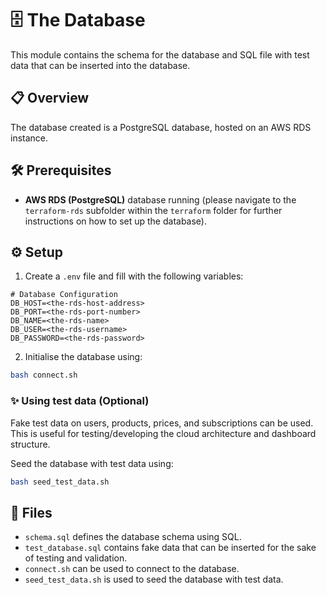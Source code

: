 # 🗄️ The Database
This module contains the schema for the database and SQL file with test data that can be inserted into the database.

## 📋 Overview 
The database created is a PostgreSQL database, hosted on an AWS RDS instance.

## 🛠️ Prerequisites
- **AWS RDS (PostgreSQL)** database running (please navigate to the `terraform-rds` subfolder within the `terraform` folder for further instructions on how to set up the database).

## ⚙️ Setup
1. Create a `.env` file and fill with the following variables:
```env
# Database Configuration
DB_HOST=<the-rds-host-address>
DB_PORT=<the-rds-port-number>
DB_NAME=<the-rds-name>
DB_USER=<the-rds-username>
DB_PASSWORD=<the-rds-password>
```

2. Initialise the database using:
```bash
bash connect.sh
```

### ✨ Using test data (**Optional**)
Fake test data on users, products, prices, and subscriptions can be used. This is useful for testing/developing the cloud architecture and dashboard structure.

Seed the database with test data using:
```bash
bash seed_test_data.sh
```

## 📁 Files
- `schema.sql` defines the database schema using SQL.
- `test_database.sql` contains fake data that can be inserted for the sake of testing and validation.
- `connect.sh` can be used to connect to the database.
- `seed_test_data.sh` is used to seed the database with test data.